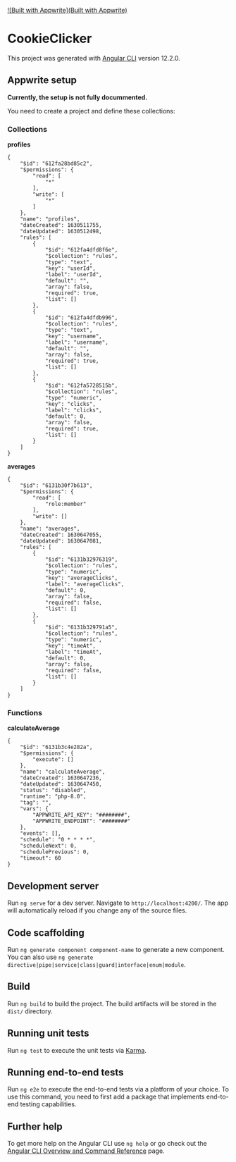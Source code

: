 [![Built with Appwrite](Built with Appwrite)](https://appwrite.io/)

# CookieClicker

This project was generated with [Angular CLI](https://github.com/angular/angular-cli) version 12.2.0.

## Appwrite setup

**Currently, the setup is not fully docummented.**

You need to create a project and define these collections:

### Collections

**profiles**

```
{
    "$id": "612fa28bd85c2",
    "$permissions": {
        "read": [
            "*"
        ],
        "write": [
            "*"
        ]
    },
    "name": "profiles",
    "dateCreated": 1630511755,
    "dateUpdated": 1630512498,
    "rules": [
        {
            "$id": "612fa4dfd8f6e",
            "$collection": "rules",
            "type": "text",
            "key": "userId",
            "label": "userId",
            "default": "",
            "array": false,
            "required": true,
            "list": []
        },
        {
            "$id": "612fa4dfdb996",
            "$collection": "rules",
            "type": "text",
            "key": "username",
            "label": "username",
            "default": "",
            "array": false,
            "required": true,
            "list": []
        },
        {
            "$id": "612fa5728515b",
            "$collection": "rules",
            "type": "numeric",
            "key": "clicks",
            "label": "clicks",
            "default": 0,
            "array": false,
            "required": true,
            "list": []
        }
    ]
}
```

**averages**

```
{
    "$id": "6131b30f7b613",
    "$permissions": {
        "read": [
            "role:member"
        ],
        "write": []
    },
    "name": "averages",
    "dateCreated": 1630647055,
    "dateUpdated": 1630647081,
    "rules": [
        {
            "$id": "6131b32976319",
            "$collection": "rules",
            "type": "numeric",
            "key": "averageClicks",
            "label": "averageClicks",
            "default": 0,
            "array": false,
            "required": false,
            "list": []
        },
        {
            "$id": "6131b329791a5",
            "$collection": "rules",
            "type": "numeric",
            "key": "timeAt",
            "label": "timeAt",
            "default": 0,
            "array": false,
            "required": false,
            "list": []
        }
    ]
}
```

### Functions

**calculateAverage**

```
{
    "$id": "6131b3c4e282a",
    "$permissions": {
        "execute": []
    },
    "name": "calculateAverage",
    "dateCreated": 1630647236,
    "dateUpdated": 1630647450,
    "status": "disabled",
    "runtime": "php-8.0",
    "tag": "",
    "vars": {
        "APPWRITE_API_KEY": "########",
        "APPWRITE_ENDPOINT": "########"
    },
    "events": [],
    "schedule": "0 * * * *",
    "scheduleNext": 0,
    "schedulePrevious": 0,
    "timeout": 60
}
```

## Development server

Run `ng serve` for a dev server. Navigate to `http://localhost:4200/`. The app will automatically reload if you change any of the source files.

## Code scaffolding

Run `ng generate component component-name` to generate a new component. You can also use `ng generate directive|pipe|service|class|guard|interface|enum|module`.

## Build

Run `ng build` to build the project. The build artifacts will be stored in the `dist/` directory.

## Running unit tests

Run `ng test` to execute the unit tests via [Karma](https://karma-runner.github.io).

## Running end-to-end tests

Run `ng e2e` to execute the end-to-end tests via a platform of your choice. To use this command, you need to first add a package that implements end-to-end testing capabilities.

## Further help

To get more help on the Angular CLI use `ng help` or go check out the [Angular CLI Overview and Command Reference](https://angular.io/cli) page.
